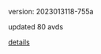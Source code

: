 version: 2023013118-755a

updated 80 avds

[details](https://github.com/0x74f917491bfa7ebfa379/ali_avd_db/blob/master/change_log/2023/01/31/18/755a.txt)